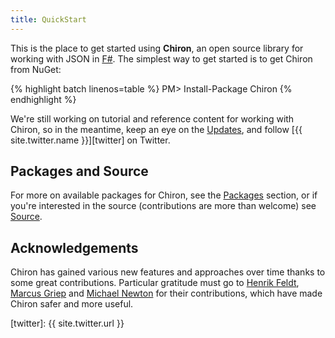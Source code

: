 ```yaml
---
title: QuickStart
---
```


This is the place to get started using __Chiron__, an open source library for working with JSON in [F#][fsharp]. The simplest way to get started is to get Chiron from NuGet:

{% highlight batch linenos=table %}
PM> Install-Package Chiron
{% endhighlight %}

We're still working on tutorial and reference content for working with Chiron, so in the meantime, keep an eye on the [Updates][updates], and follow [{{ site.twitter.name }}][twitter] on Twitter.

## Packages and Source

For more on available packages for Chiron, see the [Packages][packages] section, or if you're interested in the source (contributions are more than welcome) see [Source][source].

## Acknowledgements

Chiron has gained various new features and approaches over time thanks to some great contributions. Particular gratitude must go to [Henrik Feldt][feldt], [Marcus Griep][griep] and [Michael Newton][newton] for their contributions, which have made Chiron safer and more useful.

<!--- Local --->

[updates]: /chiron/updates
[packages]:  /chiron/packages
[source]: /chiron/source

<!--- External --->

[fsharp]: http://fsharp.org
[twitter]: {{ site.twitter.url }}

<!--- People --->

[feldt]: https://github.com/haf
[griep]: https://github.com/neoeinstein
[newton]: https://github.com/mavnn
